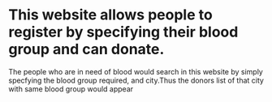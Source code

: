 # This website allows people to register by specifying their blood group and can donate.
The people who are in need of blood would search in this website by simply specfying the blood group required, and city.Thus the donors list of that city with same blood group would appear

